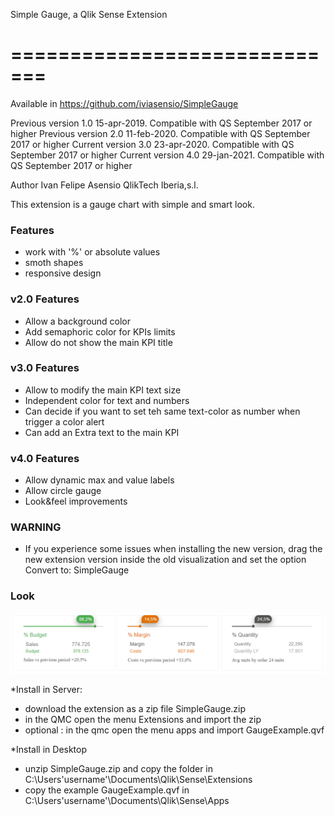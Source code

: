 Simple Gauge, a Qlik Sense Extension 

=============================
==================================

Available in https://github.com/iviasensio/SimpleGauge

Previous version 1.0 15-apr-2019. Compatible with QS September 2017 or higher
Previous version 2.0 11-feb-2020. Compatible with QS September 2017 or higher
Current version 3.0 23-apr-2020. Compatible with QS September 2017 or higher
Current version 4.0 29-jan-2021. Compatible with QS September 2017 or higher

Author Ivan Felipe Asensio QlikTech Iberia,s.l.

This extension is a gauge chart with simple and smart look.

### Features
- work with '%' or absolute values 
- smoth shapes
- responsive design 

### v2.0 Features
- Allow a background color 
- Add semaphoric color for KPIs limits
- Allow do not show the main KPI title

### v3.0 Features
- Allow to modify the main KPI text size
- Independent color for text and numbers
- Can decide if you want to set teh same text-color as number when trigger a color alert
- Can add an Extra text to the main KPI

### v4.0 Features
- Allow dynamic max and value labels
- Allow circle gauge
- Look&feel improvements

### WARNING
- If you experience some issues when installing the new version, drag the new extension version inside the old visualization and set the option Convert to: SimpleGauge 

### Look
![alt tag](https://github.com/iviasensio/Guides/blob/master/SimpleGauge/SimpleGauge.png)


*Install in Server:
- download the extension as a zip file SimpleGauge.zip
- in the QMC open the menu Extensions and import the zip
- optional : in the qmc open the menu apps and import GaugeExample.qvf


*Install in Desktop
- unzip SimpleGauge.zip and copy the folder in C:\Users\'username'\Documents\Qlik\Sense\Extensions
- copy the example GaugeExample.qvf in C:\Users\'username'\Documents\Qlik\Sense\Apps
